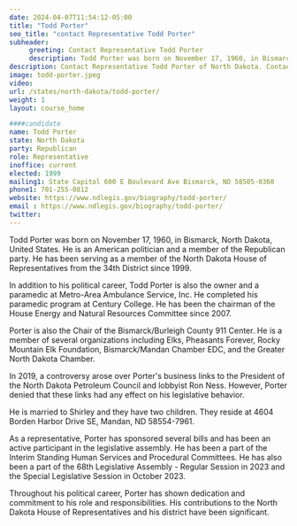 ```yaml
---
date: 2024-04-07T11:54:12-05:00
title: "Todd Porter"
seo_title: "contact Representative Todd Porter"
subheader:
     greeting: Contact Representative Todd Porter
     description: Todd Porter was born on November 17, 1960, in Bismarck, North Dakota, United States. He is an American politician and a member of the Republican party. He has been serving as a member of the North Dakota House of Representatives from the 34th District since 1999.
description: Contact Representative Todd Porter of North Dakota. Contact information for Todd Porter includes email address, phone number, and mailing address.
image: todd-porter.jpeg
video:
url: /states/north-dakota/todd-porter/
weight: 1
layout: course_home

####candidate
name: Todd Porter
state: North Dakota
party: Republican
role: Representative
inoffice: current
elected: 1999
mailing1: State Capitol 600 E Boulevard Ave Bismarck, ND 58505-0360
phone1: 701-255-0812
website: https://www.ndlegis.gov/biography/todd-porter/
email : https://www.ndlegis.gov/biography/todd-porter/
twitter: 
---
```

Todd Porter was born on November 17, 1960, in Bismarck, North Dakota, United States. He is an American politician and a member of the Republican party. He has been serving as a member of the North Dakota House of Representatives from the 34th District since 1999.

In addition to his political career, Todd Porter is also the owner and a paramedic at Metro-Area Ambulance Service, Inc. He completed his paramedic program at Century College. He has been the chairman of the House Energy and Natural Resources Committee since 2007.

Porter is also the Chair of the Bismarck/Burleigh County 911 Center. He is a member of several organizations including Elks, Pheasants Forever, Rocky Mountain Elk Foundation, Bismarck/Mandan Chamber EDC, and the Greater North Dakota Chamber.

In 2019, a controversy arose over Porter's business links to the President of the North Dakota Petroleum Council and lobbyist Ron Ness. However, Porter denied that these links had any effect on his legislative behavior.

He is married to Shirley and they have two children. They reside at 4604 Borden Harbor Drive SE, Mandan, ND 58554-7961.

As a representative, Porter has sponsored several bills and has been an active participant in the legislative assembly. He has been a part of the Interim Standing Human Services and Procedural Committees. He has also been a part of the 68th Legislative Assembly - Regular Session in 2023 and the Special Legislative Session in October 2023.

Throughout his political career, Porter has shown dedication and commitment to his role and responsibilities. His contributions to the North Dakota House of Representatives and his district have been significant.

